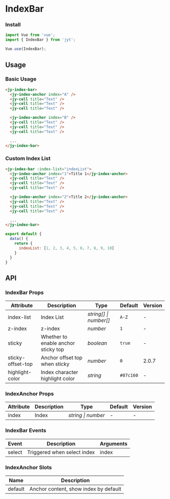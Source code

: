 # IndexBar

### Install

``` javascript
import Vue from 'vue';
import { IndexBar } from 'jyt';

Vue.use(IndexBar);
```

## Usage

### Basic Usage

```html
<jy-index-bar>
  <jy-index-anchor index="A" />
  <jy-cell title="Text" />
  <jy-cell title="Text" />
  <jy-cell title="Text" />

  <jy-index-anchor index="B" />
  <jy-cell title="Text" />
  <jy-cell title="Text" />
  <jy-cell title="Text" />

  ...
</jy-index-bar>
```

### Custom Index List

```html
<jy-index-bar :index-list="indexList">
  <jy-index-anchor index="1">Title 1</jy-index-anchor>
  <jy-cell title="Text" />
  <jy-cell title="Text" />
  <jy-cell title="Text" />

  <jy-index-anchor index="2">Title 2</jy-index-anchor>
  <jy-cell title="Text" />
  <jy-cell title="Text" />
  <jy-cell title="Text" />

  ...
</jy-index-bar>
```

```js
export default {
  data() {
    return {
      indexList: [1, 2, 3, 4, 5, 6, 7, 8, 9, 10]
    }
  }
}
```

## API

### IndexBar Props

| Attribute | Description | Type | Default | Version |
|------|------|------|------|------|
| index-list | Index List | *string[] \| number[]* | `A-Z` | - |
| z-index | z-index | *number* | `1` | - |
| sticky | Whether to enable anchor sticky top | *boolean* | `true` | - |
| sticky-offset-top | Anchor offset top when sticky | *number* | `0` | 2.0.7 |
| highlight-color | Index character highlight color | *string* | `#07c160` | - | - |

### IndexAnchor Props

| Attribute | Description | Type | Default | Version |
|------|------|------|------|------|
| index | Index | *string \| number* | - | - |

### IndexBar Events

| Event | Description | Arguments |
|------|------|------|
| select | Triggered when select index | index |

### IndexAnchor Slots

| Name | Description |
|------|------|
| default | Anchor content, show index by default |
